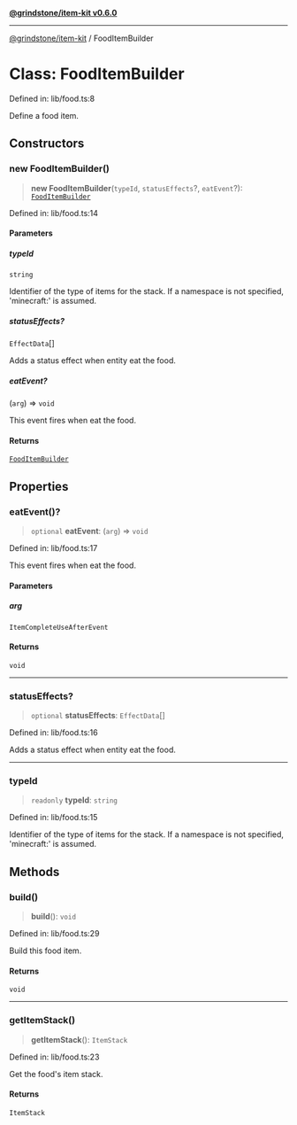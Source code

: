 [**@grindstone/item-kit v0.6.0**](../README.md)

***

[@grindstone/item-kit](../globals.md) / FoodItemBuilder

# Class: FoodItemBuilder

Defined in: lib/food.ts:8

Define a food item.

## Constructors

### new FoodItemBuilder()

> **new FoodItemBuilder**(`typeId`, `statusEffects`?, `eatEvent`?): [`FoodItemBuilder`](FoodItemBuilder.md)

Defined in: lib/food.ts:14

#### Parameters

##### typeId

`string`

Identifier of the type of items for the stack. If a namespace is not specified, 'minecraft:' is assumed.

##### statusEffects?

`EffectData`[]

Adds a status effect when entity eat the food.

##### eatEvent?

(`arg`) => `void`

This event fires when eat the food.

#### Returns

[`FoodItemBuilder`](FoodItemBuilder.md)

## Properties

### eatEvent()?

> `optional` **eatEvent**: (`arg`) => `void`

Defined in: lib/food.ts:17

This event fires when eat the food.

#### Parameters

##### arg

`ItemCompleteUseAfterEvent`

#### Returns

`void`

***

### statusEffects?

> `optional` **statusEffects**: `EffectData`[]

Defined in: lib/food.ts:16

Adds a status effect when entity eat the food.

***

### typeId

> `readonly` **typeId**: `string`

Defined in: lib/food.ts:15

Identifier of the type of items for the stack. If a namespace is not specified, 'minecraft:' is assumed.

## Methods

### build()

> **build**(): `void`

Defined in: lib/food.ts:29

Build this food item.

#### Returns

`void`

***

### getItemStack()

> **getItemStack**(): `ItemStack`

Defined in: lib/food.ts:23

Get the food's item stack.

#### Returns

`ItemStack`
